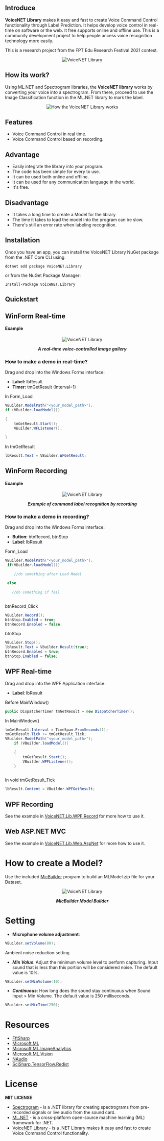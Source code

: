 ## Introduce
**VoiceNET Library** makes it easy and fast to create Voice Command Control functionality through Label Prediction. It helps develop voice control in real-time on software or the web. It free supports online and offline use. This is a community development project to help people access voice recognition technology more easily.
 
This is a research project from the FPT Edu Research Festival 2021 contest. 

<div align="center">

<img src="https://raw.githubusercontent.com/nhannt201/VoiceNET.Library/gh-pages/logo.png" alt="VoiceNET Library" />

 
</div>

## How its work?

Using ML.NET and Spectrogram libraries, the **VoiceNET library** works by converting your voice into a spectrogram. From there, proceed to use the Image Classification function in the ML.NET library to mark the label.

<div align="center">


 <img src="https://raw.githubusercontent.com/nhannt201/VoiceNET.Library/gh-pages/howitworks.png" alt="How the VoiceNET Library works" />


</div>

## Features

- Voice Command Control in real time.
- Voice Command Control based on recording.

## Advantage
- Easily integrate the library into your program.
- The code has been simple for every to use.
- It can be used both online and offline.
- It can be used for any communication language in the world.
- It's free.

## Disadvantage
- It takes a long time to create a Model for the library
- The time it takes to load the model into the program can be slow.
- There's still an error rate when labeling recognition.

## Installation

Once you have an app, you can install the VoiceNET Library NuGet package from the .NET Core CLI using:
```
dotnet add package VoiceNET.Library
```
or from the NuGet Package Manager:
```
Install-Package VoiceNET.Library
```
## Quickstart
## WinForm Real-time


#### Example

<div align="center">

<img src="https://raw.githubusercontent.com/nhannt201/VoiceNET.Library/gh-pages/VoiceNET_Library__Demo_Product__Libum.gif" alt="VoiceNET Library" />

***A real-time voice-controlled image gallery***

</div>

### How to make a demo in real-time?

Drag and drop into the Windows Forms interface:
- **Label:** lbResult
- **Timer:** tmGetResult (Interval=1)

In Form_Load
```cs
VBuilder.ModelPath("<your_model_path>");
if (VBuilder.loadModel())
    
{
	tmGetResult.Start();
	VBuilder.WFListener();
            
}
```

In tmGetResult
```cs
lbResult.Text = VBuilder.WFGetResult;
```

## WinForm Recording
#### Example

<div align="center">
	
<img src="https://raw.githubusercontent.com/nhannt201/VoiceNET.Library/gh-pages/VoiceNET_Library__Demo_Product__Recording.gif" alt="VoiceNET Library" />


***Example of command label recognition by recording***

</div>

### How to make a demo in recording?

Drag and drop into the Windows Forms interface:
- **Button**: btnRecord, btnStop
- **Label**: lbResult

Form_Load
```cs
VBuilder.ModelPath("<your_model_path>");
 if(VBuilder.loadModel())
 
    //do something after Load Model
	
 else
 
   //do something if fail
   
```
btnRecord_Click
```cs
VBuilder.Record();
btnStop.Enabled = true;
btnRecord.Enabled = false;
```
btnStop
```cs
VBuilder.Stop();
lbResult.Text = VBuilder.Result(true);
btnRecord.Enabled = true;
btnStop.Enabled = false;
```

## WPF Real-time

Drag and drop into the WPF Application interface:

- **Label**: lbResult

Before MainWindow()

```cs
public DispatcherTimer tmGetResult = new DispatcherTimer();
```

In MainWindow()
```cs
tmGetResult.Interval = TimeSpan.FromSeconds(1);
tmGetResult.Tick += tmGetResult_Tick;
VBuilder.ModelPath("<your_model_path>");
    if (VBuilder.loadModel())
            
	{
        tmGetResult.Start();
        VBuilder.WPFListener();
    }
	
```

In void tmGetResult_Tick
```cs
lbResult.Content = VBuilder.WPFGetResult;
```

## WPF Recording

See the example in [VoiceNET.Lib.WPF.Record](https://github.com/nhannt201/VoiceNET.Library/tree/main/VoiceNET.Lib.WPF.Record) for more how to use it.

## Web ASP.NET MVC

See the example in [VoiceNET.Lib.Web.AspNet](https://github.com/nhannt201/VoiceNET.Library/tree/main/VoiceNET.Lib.Web.AspNet) for more how to use it.
# How to create a Model?
Use the included [MicBuilder](https://github.com/nhannt201/VoiceNET.Library/tree/main/VoiceNET.Lib.MicBuilder/README.MD) program to build an MLModel.zip file for your Dataset.


<div align="center">
	
<img src="https://raw.githubusercontent.com/nhannt201/VoiceNET.Library/gh-pages/VoiceNET_Library__MicBuilder__Create_a_Model.gif" alt="VoiceNET Library" />


***MicBuilder Model Builder***

</div>

# Setting

- **Microphone volume adjustment**:

```cs
VBuilder.setVolume(80);
```

Ambient noise reduction setting

- ***Min Value***:  Adjust the minimum volume level to perform capturing. Input sound that is less than this portion will be considered noise. The default value is 10%.
```cs
VBuilder.setMinVolume(10); 
```
- ***Continuous***: How long does the sound stay continuous when Sound Input > Min Volume. The default value is 250 milliseconds.
```cs
VBuilder.setMicTime(250);
```

# Resources
* [FftSharp](https://www.nuget.org/packages/FftSharp/)
* [Microsoft.ML](https://www.nuget.org/packages/Microsoft.ML/)
* [Microsoft.ML.ImageAnalytics](https://www.nuget.org/packages/Microsoft.ML.ImageAnalytics/)
* [Microsoft.ML.Vision](https://www.nuget.org/packages/Microsoft.ML.Vision/)
* [NAudio](https://www.nuget.org/packages/NAudio/)
* [SciSharp.TensorFlow.Redist](https://www.nuget.org/packages/SciSharp.TensorFlow.Redist/)
# License
**MIT LICENSE**
* [Spectrogram](https://github.com/swharden/Spectrogram/) - is a .NET library for creating spectrograms from pre-recorded signals or live audio from the sound card.
* [ML.NET](https://github.com/dotnet/machinelearning) - is a cross-platform open-source machine learning (ML) framework for .NET.
* [VoiceNET Library](https://github.com/nhannt201/VoiceNET.Library/blob/main/LICENSE) - is a .NET Library makes it easy and fast to create Voice Command Control functionality.
